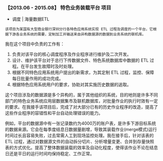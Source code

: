 ###  【2013.06 - 2015.08】 特色业务装载平台 项目 

+ 调度 | 海量数据ETL

```
该项目为某国有大型商业银行深圳分行各特色应用系统实现 ETL 过程及调度的一个平台，它根据下游各业务系统的需要，定制加工并输送来自异构数据源的数据到业务系统的联机库。
``` 

我在这个项目中负责的工作有：

1. 负责对该平台的核心调度程序及作业程序进行维护及二次开发。
2. 设计、维护该平台对于总行下传数据文件、特色系统数据库中数据的 ETL 过程。在平台发生故障时及时处理。
3. 根据不同特色应用系统用户提出的新需求，为其定制 ETL 过程，监控、保障每日批量作用的成功完成。
4. 根据特色应用系统用户的要求，协助对其实施历史数据的追取。

这个项目涉及的数据源是多个异构的，属于其他组织的系统，目的地则是许多不同部门的特色业务系统应用层数据集市及联机数据库，对批量作业的执行时效有一定的要求。在我接手该项目后，完成了对大部分已有的历史作业程序的改造，提高了这些作业程序的容错性和平台自动处理错误的能力。

例如，平台的数据源中有一张记录数约为4000万的账户表，是许多下游目标系统的数据来源。它会在每季度结息日数据量剧增，导致其装载作业(merge模式)运行时间过长且容易失败，过去常需人工到现场监控处理。我在接手后，针对该表的 ETL 过程，通过对数据源文件的自动拆分切片、分析增量变更、合并到存量快照表的方式优化。提高了整体数据装载的效率及自动化程度，使得该作业不论在结息日还是平日的运行时间均保持稳定、工作正常。
